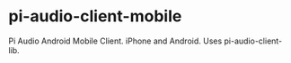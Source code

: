 pi-audio-client-mobile
======================

Pi Audio Android Mobile Client. iPhone and Android. Uses pi-audio-client-lib.
